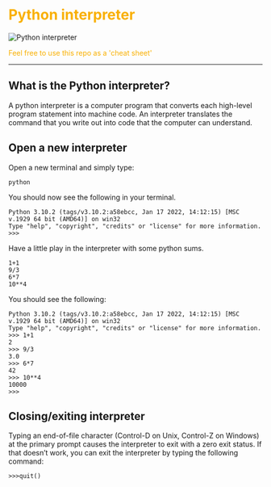 # <span style="color:#f9b000">Python interpreter</span>

![Python interpreter](https://static.didcoding.com/media/tutorials/become-a-python-pro/Python_course.jpg "Python interpreter")


<span style="color:#f9b000">Feel free to use this repo as a 'cheat sheet'</span>
***

## What is the Python interpreter?
A python interpreter is a computer program that converts each high-level program statement into machine code. An interpreter translates the command that you write out into code that the computer can understand.


## Open a new interpreter
Open a new terminal and simply type:
```
python
```
You should now see the following in your terminal.
```
Python 3.10.2 (tags/v3.10.2:a58ebcc, Jan 17 2022, 14:12:15) [MSC v.1929 64 bit (AMD64)] on win32
Type "help", "copyright", "credits" or "license" for more information.
>>> 
```
Have a little play in the interpreter with some python sums.
```
1+1
9/3
6*7
10**4
```
You should see the following:
```
Python 3.10.2 (tags/v3.10.2:a58ebcc, Jan 17 2022, 14:12:15) [MSC v.1929 64 bit (AMD64)] on win32
Type "help", "copyright", "credits" or "license" for more information.
>>> 1+1
2
>>> 9/3
3.0
>>> 6*7
42
>>> 10**4
10000
>>>
```

## Closing/exiting interpreter

Typing an end-of-file character (Control-D on Unix, Control-Z on Windows) at the primary prompt causes the interpreter to exit with a zero exit status. If that doesn’t work, you can exit the interpreter by typing the following command:

```
>>>quit()
```